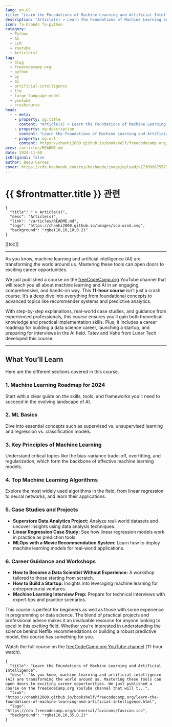```yaml
---
lang: en-US
title: "Learn the Foundations of Machine Learning and Artificial Intelligence"
description: "Article(s) > Learn the Foundations of Machine Learning and Artificial Intelligence"
icon: fa-brands fa-python
category:
  - Python
  - AI
  - LLM
  - Youtube
  - Article(s)
tag:
  - blog
  - freecodecamp.org
  - python
  - py
  - ai
  - artificial-intelligence
  - llm
  - large-language-model
  - youtube
  - crashcourse
head:
  - - meta:
    - property: og:title
      content: "Article(s) > Learn the Foundations of Machine Learning and Artificial Intelligence"
    - property: og:description
      content: "Learn the Foundations of Machine Learning and Artificial Intelligence"
    - property: og:url
      content: https://chanhi2000.github.io/bookshelf/freecodecamp.org/learn-the-foundations-of-machine-learning-and-artificial-intelligence.html
prev: /articles/README.md
date: 2024-11-08
isOriginal: false
author: Beau Carnes
cover: https://cdn.hashnode.com/res/hashnode/image/upload/v1730996755731/ed8f7b95-8e51-4441-b5c9-84afaf95cbb7.png
---
```


# {{ $frontmatter.title }} 관련

```component VPCard
{
  "title": " > Article(s)",
  "desc": "Article(s)",
  "link": "/articles/README.md",
  "logo": "https://chanhi2000.github.io/images/ico-wind.svg",
  "background": "rgba(10,10,10,0.2)"
}
```

[[toc]]

---

<SiteInfo
  name="Learn the Foundations of Machine Learning and Artificial Intelligence"
  desc="As you know, machine learning and artificial intelligence (AI) are transforming the world around us. Mastering these tools can open doors to exciting career opportunities. We just published a course on the freeCodeCamp.org YouTube channel that will t..."
  url="https://freecodecamp.org/news/learn-the-foundations-of-machine-learning-and-artificial-intelligence"
  logo="https://cdn.freecodecamp.org/universal/favicons/favicon.ico"
  preview="https://cdn.hashnode.com/res/hashnode/image/upload/v1730996755731/ed8f7b95-8e51-4441-b5c9-84afaf95cbb7.png"/>

As you know, machine learning and artificial intelligence (AI) are transforming the world around us. Mastering these tools can open doors to exciting career opportunities.

We just published a course on the [<VPIcon icon="fa-brands fa-free-code-camp"/>freeCodeCamp.org](http://freeCodeCamp.org) YouTube channel that will teach you all about machine learning and AI in an engaging, comprehensive, and hands-on way. This **11-hour course** isn’t just a crash course. It’s a deep dive into everything from foundational concepts to advanced topics like recommender systems and predictive analytics.

With step-by-step explanations, real-world case studies, and guidance from experienced professionals, this course ensures you’ll gain both theoretical knowledge and practical implementation skills. Plus, it includes a career roadmap for building a data science career, launching a startup, and preparing for interviews in the AI field. Tatev and Vahe from Lunar Tech developed this course.

---

## What You’ll Learn

Here are the different sections covered in this course.

### 1. Machine Learning Roadmap for 2024

Start with a clear guide on the skills, tools, and frameworks you'll need to succeed in the evolving landscape of AI.

### 2. ML Basics

Dive into essential concepts such as supervised vs. unsupervised learning and regression vs. classification models.

### 3. Key Principles of Machine Learning

Understand critical topics like the bias-variance trade-off, overfitting, and regularization, which form the backbone of effective machine learning models.

### 4. Top Machine Learning Algorithms

Explore the most widely used algorithms in the field, from linear regression to neural networks, and learn their applications.

### 5. Case Studies and Projects

- **Superstore Data Analytics Project:** Analyze real-world datasets and uncover insights using data analysis techniques.
- **Linear Regression Case Study:** See how linear regression models work in practice as prediction tools.
- **MLOps with a Movie Recommendation System:** Learn how to deploy machine learning models for real-world applications.

### 6. Career Guidance and Workshops

- **How to Become a Data Scientist Without Experience:** A workshop tailored to those starting from scratch.
- **How to Build a Startup:** Insights into leveraging machine learning for entrepreneurial ventures.
- **Machine Learning Interview Prep:** Prepare for technical interviews with expert tips and practice scenarios.

This course is perfect for beginners as well as those with some experience in programming or data science. The blend of practical projects and professional advice makes it an invaluable resource for anyone looking to excel in this exciting field. Whether you’re interested in understanding the science behind Netflix recommendations or building a robust predictive model, this course has something for you.

Watch the full course on the [<VPIcon icon="fa-brands fa-youtube"/>freeCodeCamp.org YouTube channel](https://youtu.be/0oyDqO8PjIg) (11-hour watch).

<VidStack src="youtube/0oyDqO8PjIg" />

<!-- TODO: add ARTICLE CARD -->
```component VPCard
{
  "title": "Learn the Foundations of Machine Learning and Artificial Intelligence",
  "desc": "As you know, machine learning and artificial intelligence (AI) are transforming the world around us. Mastering these tools can open doors to exciting career opportunities. We just published a course on the freeCodeCamp.org YouTube channel that will t...",
  "link": "https://chanhi2000.github.io/bookshelf/freecodecamp.org/learn-the-foundations-of-machine-learning-and-artificial-intelligence.html",
  "logo": "https://cdn.freecodecamp.org/universal/favicons/favicon.ico",
  "background": "rgba(10,10,35,0.2)"
}
```
